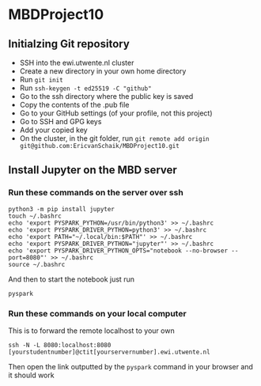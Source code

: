 # MBDProject10

## Initialzing Git repository
* SSH into the ewi.utwente.nl cluster
* Create a new directory in your own home directory
* Run `git init`
* Run `ssh-keygen -t ed25519 -C "github"`
* Go to the ssh directory where the public key is saved
* Copy the contents of the .pub file
* Go to your GitHub settings (of your profile, not this project)
* Go to SSH and GPG keys
* Add your copied key
* On the cluster, in the git folder, run `git remote add origin git@github.com:EricvanSchaik/MBDProject10.git`

## Install Jupyter on the MBD server

### Run these commands on the server over ssh
```console
python3 -m pip install jupyter
touch ~/.bashrc
echo 'export PYSPARK_PYTHON=/usr/bin/python3' >> ~/.bashrc
echo 'export PYSPARK_DRIVER_PYTHON=python3' >> ~/.bashrc
echo 'export PATH="~/.local/bin:$PATH"' >> ~/.bashrc
echo 'export PYSPARK_DRIVER_PYTHON="jupyter"' >> ~/.bashrc
echo 'export PYSPARK_DRIVER_PYTHON_OPTS="notebook --no-browser --port=8080"' >> ~/.bashrc
source ~/.bashrc
```

And then to start the notebook just run

```console
pyspark
```

### Run these commands on your local computer
This is to forward the remote localhost to your own
```console
ssh -N -L 8080:localhost:8080 [yourstudentnumber]@ctit[yourservernumber].ewi.utwente.nl
```

Then open the link outputted by the `pyspark` command in your browser and it should work
